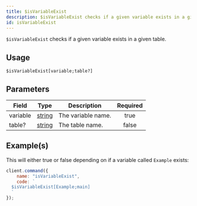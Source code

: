 ```yaml
---
title: $isVariableExist
description: $isVariableExist checks if a given variable exists in a given table.
id: isVariableExist
---
```


`$isVariableExist` checks if a given variable exists in a given table.

## Usage

```aoi
$isVariableExist[variable;table?]
```

## Parameters

| Field    | Type                                                                                              | Description        | Required |
| -------- | ------------------------------------------------------------------------------------------------- | ------------------ | :------: |
| variable | [string](https://developer.mozilla.org/en-US/docs/Web/JavaScript/Reference/Global_Objects/String) | The variable name. |   true   |
| table?   | [string](https://developer.mozilla.org/en-US/docs/Web/JavaScript/Reference/Global_Objects/String) | The table name.    |  false   |

## Example(s)

This will either true or false depending on if a variable called `Example` exists:

```javascript
client.command({
    name: "isVariableExist",
    code: `
  $isVariableExist[Example;main]
  `
});
```
